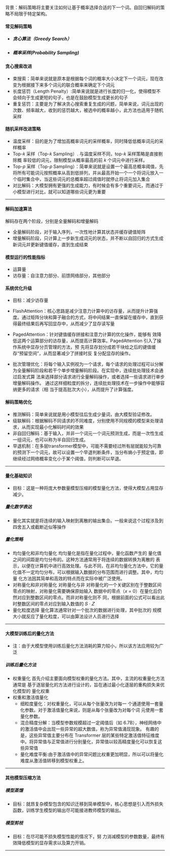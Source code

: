 背景：解码策略将主要关注如何让基于概率选择合适的下一个词。自回归解码的策略不局限于特定架构。

#### 常见解码策略
- ##### 贪心算法（Greedy Search）
- ##### 概率采样(Probability Sampling)

#### 贪心搜索改进
- 束搜索：简单来说就是原本是根据每个词的概率大小决定下一个词元，现在改变为根据接下来多个词元的联合概率来确定下个词元
- 长度惩罚（Length Penalty）:简单来说就是进行长度的归一化，使得模型不会倾向于生成更短的句子，也是在鼓励模型生成更长的句子
- 重复惩罚：主要是为了解决贪心搜索重复生成的问题，简单来说，词元出现的次数、频率越大，收到的惩罚越大，被选中的概率越小，此方法也适用于随机采样

#### 随机采样改进策略
- 温度采样：目的是为了增加高概率词元的采样概率，同时降低低概率词元的采样概率
-  Top-𝑘 采样（Top-𝑘 Sampling）. 与温度采样不同，top-𝑘 采样策略是直接剔除概 率较低的词元，限制模型从概率最高的前 𝑘 个词元中进行采样。
-  Top-𝑝 采样（Top-𝑝 Sampling）：简单来说就是设置一个最高总概率阈值，先将所有可能词元按照概率从高到低排列，并从最高开始一个一个将词元放入一个临时集合中，当这些词元的总概率超过阈值时就停止将词元加入集合
- 对比解码：大模型拥有更强的生成能力，有时候会有多个重要词元，而通过于小模型进行对比，就可以知道哪些词元更为重要

------------------------------

#### 解码加速算法
解码存在两个阶段，分别是全量解码和增量解码
- 全量解码阶段，对于输入序列，一次性地计算其状态并缓存键值矩阵
- 增量解码阶段，只计算上一步新生成词元的状态，并不断以自回归的方式生成新词元并更新键值缓存，直到生成结束

#### 模型运行的性能指标
- 运算量
- 访存量：自注意力部分、前馈网络部分，其他部分

#### 系统优化升级
- 目标：减少访存量

- FlashAttention：核心思路是减少注意力计算中的访存量，从而提升计算强度。通过矩阵分块和算子融合的方式，将中间结果一直保留在缓存中，直到获得最终结果后再写回显存中，从而减少了显存读写量

- PagedAttention：针对键值缓存拼接和注意力计算的优化操作，能够有 效降低这两个运算部分的访存量，从而提高计算效率。PagedAttention 引入了操作系统中显存分页管理的方法，预 先将显存划分成若干块给之后的键值缓存“预留空间”，从而显著减少了拼接时反 复分配显存的操作。

- 批次管理优化：将每个输入实例视为一个请求，每个请求的处理过程可以分解为全量解码阶段和若干个单步增量解码阶段。在实现中，连续批处理技术会通过启发式算 法来选择部分请求进行全量解码操作，或者选择一些请求进行单步增量解码操作。 通过这样细粒度的拆分，连续批处理技术在一步操作中能够容纳更多的请求（相 当于提高批次大小），从而提升了计算强度。

#### 解码策略优化
- 推测解码：简单来说就是用小模型往后生成少量词，由大模型验证修改。
- 级联解码：根据解码不同请求的不同难度，分别使用不同规模的模型来处理请求，从而实现最小化解码时间的效果
- 非自回归解码：基于输入，并非一个词元一个词元预测生成，而是一次性生成一组词元，也可以称为半自回归生成。
- 早退机制：在多层transformer模型中，可能不需要经过所有层就能较为可靠的预测下一个词元，故可以设置一个早退判断条件，当分布熵小于预定值，即继续经过网络概率变化小于某个阈值，则判断可以早退。

-------

#### 量化基础知识
- 目标：这是一种将庞大参数量模型压缩的模型量化方法，使得大模型占用显存减少。

##### 量化数学表达
- 量化其实就是将连续的输入映射到离散的输出集合。一般来说这个过程涉及到四舍五入或截断近似等操作

##### 量化策略
- 均匀量化和非均匀量化
	均匀量化是指在量化过程中，量化函数产生的 量化值之间的间距是均匀分布的。这种方法通常用于将连续的数据转换为离散的 表示，以便在计算机中进行高效处理。与此不同，在非均匀量化方法中，它的量化值不一定均匀分布，可以根据输入数据的分布范围而进行调整。其中，均匀量 化方法因其简单和高效的特点而在实际中被广泛使用。
- 对称量化和非对称量化
	对称量化与非 对称量化的一个关键区别在于整数区间零点的映射，对称量化需要确保原始输入 数据中的零点（𝑥 = 0）在量化后仍然对应到整数区间的零点。而非对称量化则不 同，根据前面的公式可以看出此时整数区间的零点对应到输入数值的 𝑆 · 𝑍
- 量化粒度选择
	量化算法通常针对一个批次的数据进行处理，其中批次的 规模大小就反应了量化粒度，可以由算法设计人员进行选择

--------------


#### 大模型训练后的量化方法
- 注：由于大模型使用训练后量化方法消耗的算力较小，所以该方法应用较为广泛

##### 训练后量化方法
- 权重量化
	首先介绍主要面向模型权重的量化方法。其中，主流的权重量化方法通常是 基于逐层量化的方法进行设计的，旨在通过最小化逐层的重构损失来优化模型的 量化权重
- 权重和激活值量化
	- 细粒度量化：对权重量化，可以从每个张量改为对每一 个通道使用一套量化参数。对于激活值量化来说，则是从每个张量改为对每个词 元使用一套量化参数。
	- 混合精度分解：当模型参数规模超过一定阈值后（如 6.7B），神经网络中的激活值中会出现一些异常的超大数值，称为异常值涌现现象。 有趣的是，这些异常值主要分布在 Transformer 层的某些特定激活值特征维度中。将异常值与正常值进行分别量化，异常值以较高精度量化可以恢复这些异常值
	- 量化难度平衡:由于激活值中的异常问题比权重更加明显，所以可以将量化难度从激活值转移到模型权重上。

-----------------------------

#### 其他模型压缩方法

##### 模型蒸馏
- 目标：就昂复杂模型包含的知识迁移到简单模型中，核心思想是引入而外损失函数，训练学生模型的输出尽可能接进教师模型的输出。


##### 模型剪枝
- 目标：在尽可能不损失模型性能的情况下，努 力消减模型的参数数量，最终有效降低模型的显存需求以及算力开销。

----------------------


